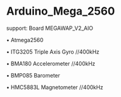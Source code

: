 Arduino_Mega_2560
=================

support:  Board MEGAWAP_V2_AIO

• Atmega2560

• ITG3205 Triple Axis Gyro  //400kHz

• BMA180 Accelerometer //400kHz

• BMP085 Barometer

• HMC5883L Magnetometer //400kHz
